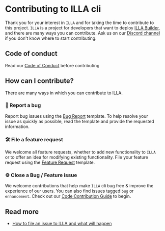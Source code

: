 # Contributing to ILLA cli

Thank you for your interest in `ILLA` and for taking the time to contribute to this project. `ILLA` is a project for developers that want to deploy [ILLA Builder](https://github.com/illacloud/illa-builder), and there are many ways you can contribute. Ask us on our [Discord channel](https://discord.com/invite/illacloud) if you don't know where to start contributing.

## Code of conduct

Read our [Code of Conduct](CODE_OF_CONDUCT.md) before contributing

## How can I contribute?

There are many ways in which you can contribute to ILLA.

### 🐛 Report a bug

Report bug issues using the [Bug Report](https://github.com/illacloud/illa/issues/new?assignees=&labels=bug&template=bug_report.md&title=%5BBUG%5D+Untitled+Bug+Issue) template.
To help resolve your issue as quickly as possible, read the template and provide the requested information.

### 🛠 File a feature request

We welcome all feature requests, whether to add new functionality to `ILLA` or to offer an idea for modifying existing functionality. File your feature request using the [Feature Request](https://github.com/illacloud/illa/issues/new?assignees=&labels=enhancement&template=feature_request.md&title=%5BFR%5D+Untitled+Feature+Request+Issue) template.

### ⚙️ Close a Bug / Feature issue

We welcome contributions that help make `ILLA` cli bug free & improve the experience of our users. You can also find issues tagged `bug` or `enhancement`. Check out our [Code Contribution Guide](docs/Code_Contributions_Guidelines.md) to begin.

## Read more

- [How to file an issue to ILLA and what will happen](ISSUES.md)
